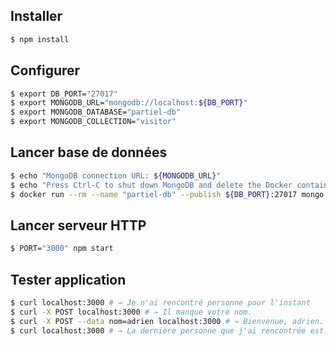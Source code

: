 ## Installer

```sh
$ npm install
```

## Configurer

```sh
$ export DB_PORT="27017"
$ export MONGODB_URL="mongodb://localhost:${DB_PORT}"
$ export MONGODB_DATABASE="partiel-db"
$ export MONGODB_COLLECTION="visitor"
```

## Lancer base de données

```sh
$ echo "MongoDB connection URL: ${MONGODB_URL}"
$ echo "Press Ctrl-C to shut down MongoDB and delete the Docker container."
$ docker run --rm --name "partiel-db" --publish ${DB_PORT}:27017 mongo:4
```

## Lancer serveur HTTP

```sh
$ PORT="3000" npm start
```

## Tester application

```sh
$ curl localhost:3000 # → Je n'ai rencontré personne pour l'instant
$ curl -X POST localhost:3000 # → Il manque votre nom.
$ curl -X POST --data nom=adrien localhost:3000 # → Bienvenue, adrien.
$ curl localhost:3000 # → La dernière personne que j'ai rencontrée est: adrien2.
```
